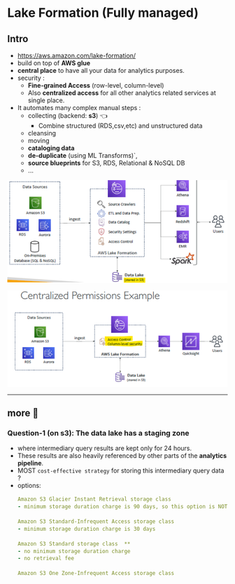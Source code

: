 # Lake Formation (Fully managed)
## Intro
- https://aws.amazon.com/lake-formation/
- build on top of **AWS glue**
- **central place** to have all your data for analytics purposes.
- security :
  - **Fine-grained Access** (row-level, column-level) 
  - Also **centralized access** for all other analytics related services at single place.
- It automates many complex manual steps :
  - collecting (backend: **s3**) :point_left:
    - Combine structured (RDS,csv,etc) and unstructured data
  - cleansing
  - moving 
  - **cataloging data**
  - **de-duplicate** (using ML Transforms)`,
  - **source blueprints** for S3, RDS, Relational & NoSQL DB
  - ...

![img.png](../99_img/moreSrv/analytics-2/img.png)

![img_1.png](../99_img/moreSrv/analytics-2/img_1.png)

---
## more :dart:
### Question-1 (on s3): The data lake has a **staging zone** 
- where intermediary query results are kept only for 24 hours. 
- These results are also heavily referenced by other parts of the **analytics pipeline**.
- MOST `cost-effective strategy` for storing this intermediary query data ?
- options:
  ```yaml
  Amazon S3 Glacier Instant Retrieval storage class
  - minimum storage duration charge is 90 days, so this option is NOT cost-effective 
  
  Amazon S3 Standard-Infrequent Access storage class
  - minimum storage duration charge is 30 days
  
  Amazon S3 Standard storage class  **
  - no minimum storage duration charge 
  - no retrieval fee
  
  Amazon S3 One Zone-Infrequent Access storage class
  ```